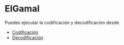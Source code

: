 # ElGamal
Puedes ejecutar la codificación y decodificación desde 
- [Codificación](https://colab.research.google.com/github/hcastc00/ElGamal/blob/main/ElGamal-Codificacion.ipynb)
- [Decodificación](https://colab.research.google.com/github/hcastc00/ElGamal/blob/main/ElGamal-Decodificacion.ipynb)
